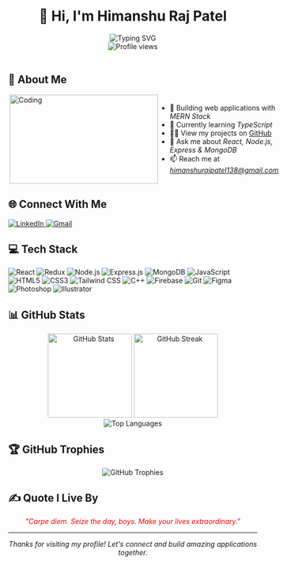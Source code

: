 # <div align="center">👋 Hi, I'm Himanshu Raj Patel</div>

<div align="center">
  <img src="https://readme-typing-svg.herokuapp.com?font=Fira+Code&weight=500&size=22&pause=1000&color=2988F7&center=true&vCenter=true&width=435&lines=MERN+Stack+Developer;Web+Development+Enthusiast;Learning+AWS" alt="Typing SVG" />
</div>

<div align="center">
  <img src="https://komarev.com/ghpvc/?username=rajhimanshupatel&style=flat-square&color=blue" alt="Profile views"/>
</div>

<br/>

## 💫 About Me

<div style="display: flex; align-items: center;">
  <img align="right" alt="Coding" height="180" width="300" src="https://cdn.dribbble.com/users/1162077/screenshots/3848914/programmer.gif">

  <div>
  
  - 🔭 Building web applications with *MERN Stack*  
  - 🌱 Currently learning *TypeScript*  
  - 👨‍💻 View my projects on [GitHub](https://github.com/rajhimanshupatel)  
  - 💬 Ask me about *React, Node.js, Express & MongoDB*  
  - 📫 Reach me at *himanshurajpatel138@gmail.com*  
  
  </div>
</div>


## 🌐 Connect With Me
<div align="left">
  <a href="https://www.linkedin.com/in/himanshu-raj-patel-2896a7207/" target="_blank">
    <img style={{z-index: "10"}} src="https://img.shields.io/badge/LinkedIn-0077B5?style=for-the-badge&logo=linkedin&logoColor=white" alt="LinkedIn"/>
  </a>
  <a href="mailto:himanshurajpatel138@gmail.com" target="_blank">
    <img src="https://img.shields.io/badge/Gmail-D14836?style=for-the-badge&logo=gmail&logoColor=white" alt="Gmail"/>
  </a>
</div>

## 💻 Tech Stack
<div align="left">
  <img src="https://img.shields.io/badge/React-20232A?style=for-the-badge&logo=react&logoColor=61DAFB" alt="React"/>
  <img src="https://img.shields.io/badge/Redux-593D88?style=for-the-badge&logo=redux&logoColor=white" alt="Redux"/>
  <img src="https://img.shields.io/badge/Node.js-339933?style=for-the-badge&logo=nodedotjs&logoColor=white" alt="Node.js"/>
  <img src="https://img.shields.io/badge/Express.js-000000?style=for-the-badge&logo=express&logoColor=white" alt="Express.js"/>
  <img src="https://img.shields.io/badge/MongoDB-4EA94B?style=for-the-badge&logo=mongodb&logoColor=white" alt="MongoDB"/>
  <img src="https://img.shields.io/badge/JavaScript-F7DF1E?style=for-the-badge&logo=javascript&logoColor=black" alt="JavaScript"/>
  <img src="https://img.shields.io/badge/HTML5-E34F26?style=for-the-badge&logo=html5&logoColor=white" alt="HTML5"/>
  <img src="https://img.shields.io/badge/CSS3-1572B6?style=for-the-badge&logo=css3&logoColor=white" alt="CSS3"/>
  <img src="https://img.shields.io/badge/Tailwind_CSS-38B2AC?style=for-the-badge&logo=tailwind-css&logoColor=white" alt="Tailwind CSS"/>
  <img src="https://img.shields.io/badge/C%2B%2B-00599C?style=for-the-badge&logo=c%2B%2B&logoColor=white" alt="C++"/>
  <img src="https://img.shields.io/badge/Firebase-FFCA28?style=for-the-badge&logo=firebase&logoColor=black" alt="Firebase"/>
  <img src="https://img.shields.io/badge/Git-F05032?style=for-the-badge&logo=git&logoColor=white" alt="Git"/>
  <img src="https://img.shields.io/badge/Figma-F24E1E?style=for-the-badge&logo=figma&logoColor=white" alt="Figma"/>
  <img src="https://img.shields.io/badge/Adobe_Photoshop-31A8FF?style=for-the-badge&logo=adobe-photoshop&logoColor=white" alt="Photoshop"/>
  <img src="https://img.shields.io/badge/Adobe_Illustrator-FF9A00?style=for-the-badge&logo=adobe-illustrator&logoColor=white" alt="Illustrator"/>
</div>

## 📊 GitHub Stats
<div align="center">
  <img src="https://github-readme-stats.vercel.app/api?username=rajhimanshupatel&theme=react&hide_border=true&include_all_commits=false&count_private=true" alt="GitHub Stats" height="170"/>
  <img src="https://github-readme-streak-stats.herokuapp.com/?user=rajhimanshupatel&theme=react&hide_border=true" alt="GitHub Streak" height="170"/>
</div>

<div align="center">
  <img src="https://github-readme-stats.vercel.app/api/top-langs/?username=rajhimanshupatel&theme=react&hide_border=true&include_all_commits=false&count_private=true&layout=compact" alt="Top Languages"/>
</div>

## 🏆 GitHub Trophies
<div align="center">
  <img src="https://github-profile-trophy.vercel.app/?username=rajhimanshupatel&theme=nord&no-frame=true&no-bg=false&margin-w=4" alt="GitHub Trophies"/>
</div>

## ✍ Quote I Live By
<div align="center">
  <p style="font-size:14px; color:#F70000;"><em>"Carpe diem. Seize the day, boys. Make your lives extraordinary."</em></p>
</div>


---

<div align="center">
  <em>Thanks for visiting my profile! Let's connect and build amazing applications together.</em>
</div>
